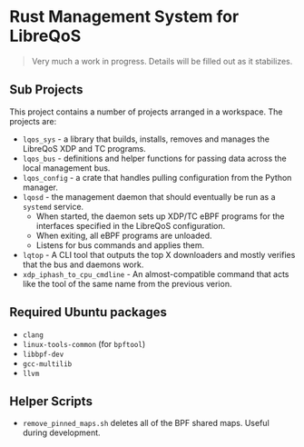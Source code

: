 # Rust Management System for LibreQoS

> Very much a work in progress. Details will be filled out as it stabilizes.

## Sub Projects

This project contains a number of projects arranged in a workspace. The projects are:

* `lqos_sys` - a library that builds, installs, removes and manages the LibreQoS XDP and TC programs.
* `lqos_bus` - definitions and helper functions for passing data across the local management bus.
* `lqos_config` - a crate that handles pulling configuration from the Python manager.
* `lqosd` - the management daemon that should eventually be run as a `systemd` service.
    * When started, the daemon sets up XDP/TC eBPF programs for the interfaces specified in the LibreQoS configuration.
    * When exiting, all eBPF programs are unloaded.
    * Listens for bus commands and applies them.
* `lqtop` - A CLI tool that outputs the top X downloaders and mostly verifies that the bus and daemons work.
* `xdp_iphash_to_cpu_cmdline` - An almost-compatible command that acts like the tool of the same name from the previous verion.

## Required Ubuntu packages

* `clang`
* `linux-tools-common` (for `bpftool`)
* `libbpf-dev`
* `gcc-multilib`
* `llvm`

## Helper Scripts

* `remove_pinned_maps.sh` deletes all of the BPF shared maps. Useful during development.
